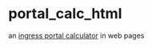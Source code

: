 # portal_calc_html
an [ingress portal calculator](https://feeshy.github.io/ingress/portal_calc.html) in web pages
